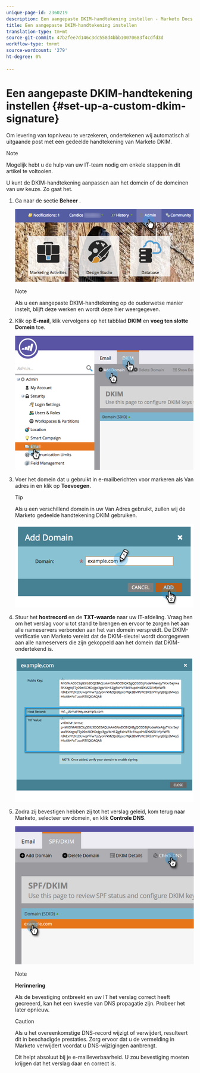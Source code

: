 ```yaml
---
unique-page-id: 2360219
description: Een aangepaste DKIM-handtekening instellen - Marketo Docs - Productdocumentatie
title: Een aangepaste DKIM-handtekening instellen
translation-type: tm+mt
source-git-commit: 47b2fee7d146c3dc558d4bbb10070683f4cdfd3d
workflow-type: tm+mt
source-wordcount: '279'
ht-degree: 0%

---
```



# Een aangepaste DKIM-handtekening instellen {#set-up-a-custom-dkim-signature}

Om levering van topniveau te verzekeren, ondertekenen wij automatisch al uitgaande post met een gedeelde handtekening van Marketo DKIM.

>[!NOTE]
>
>Mogelijk hebt u de hulp van uw IT-team nodig om enkele stappen in dit artikel te voltooien.

U kunt de DKIM-handtekening aanpassen aan het domein of de domeinen van uw keuze. Zo gaat het.

1. Ga naar de sectie **Beheer** .

   ![](assets/adminhand.png)

   >[!NOTE]
   >
   >
   >Als u een aangepaste DKIM-handtekening op de ouderwetse manier instelt, blijft deze werken en wordt deze hier weergegeven.

1. Klik op **E-mail**, klik vervolgens op het tabblad **DKIM** en **voeg ten slotte Domein** toe.

   ![](assets/image2014-9-18-15-3a39-3a30.png)

1. Voer het domein dat u gebruikt in e-mailberichten voor markeren als Van adres in en klik op **Toevoegen**.

   >[!TIP]
   >
   >
   >Als u een verschillend domein in uw Van Adres gebruikt, zullen wij de Marketo gedeelde handtekening DKIM gebruiken.

   ![](assets/image2014-9-18-15-3a40-3a28.png)

1. Stuur het **hostrecord** en de **TXT-waarde** naar uw IT-afdeling. Vraag hen om het verslag voor u tot stand te brengen en ervoor te zorgen het aan alle nameservers verbonden aan het van domein verspreidt. De DKIM-verificatie van Marketo vereist dat de DKIM-sleutel wordt doorgegeven aan alle nameservers die zijn gekoppeld aan het domein dat DKIM-ondertekend is.

   ![](assets/image2014-9-18-15-3a40-3a44.png)

1. Zodra zij bevestigen hebben zij tot het verslag geleid, kom terug naar Marketo, selecteer uw domein, en klik **Controle DNS**.

   ![](assets/check.png)

   >[!NOTE]
   >
   >**Herinnering**
   >
   >Als de bevestiging ontbreekt en uw IT het verslag correct heeft gecreeerd, kan het een kwestie van DNS propagatie zijn. Probeer het later opnieuw.

   >[!CAUTION]
   >
   >
   >Als u het overeenkomstige DNS-record wijzigt of verwijdert, resulteert dit in beschadigde prestaties. Zorg ervoor dat u de vermelding in Marketo verwijdert voordat u DNS-wijzigingen aanbrengt.

   Dit helpt absoluut bij je e-mailleverbaarheid. U zou bevestiging moeten krijgen dat het verslag daar en correct is.

